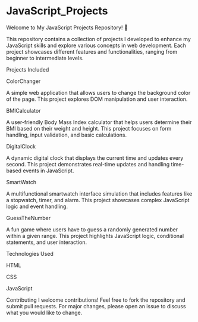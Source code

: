 # JavaScript_Projects

Welcome to My JavaScript Projects Repository! 🚀

This repository contains a collection of projects I developed to enhance my JavaScript skills and explore various concepts in web development. Each project showcases different features and functionalities, ranging from beginner to intermediate levels.

Projects Included 

ColorChanger 

A simple web application that allows users to change the background color of the page. This project explores DOM manipulation and user interaction.

BMICalculator

A user-friendly Body Mass Index calculator that helps users determine their BMI based on their weight and height. This project focuses on form handling, input validation, and basic calculations.

DigitalClock

A dynamic digital clock that displays the current time and updates every second. This project demonstrates real-time updates and handling time-based events in JavaScript.

SmartWatch

A multifunctional smartwatch interface simulation that includes features like a stopwatch, timer, and alarm. This project showcases complex JavaScript logic and event handling.

GuessTheNumber

A fun game where users have to guess a randomly generated number within a given range. This project highlights JavaScript logic, conditional statements, and user interaction.

Technologies Used

HTML

CSS

JavaScript

Contributing
I welcome contributions! Feel free to fork the repository and submit pull requests. For major changes, please open an issue to discuss what you would like to change.

